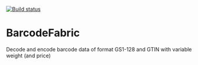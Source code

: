 [![Build status](https://ci.appveyor.com/api/projects/status/h7518gyo15p13o07/branch/master?svg=true)](https://ci.appveyor.com/project/joacar/barcodefabric/branch/master)

# BarcodeFabric
Decode and encode barcode data of format GS1-128 and GTIN with variable weight (and price)


